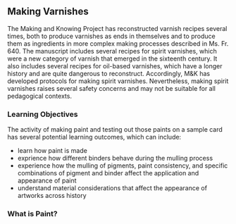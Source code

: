 ## Making Varnishes

The Making and Knowing Project has reconstructed varnish recipes several times, both to produce varnishes as ends in themselves and to produce them as ingredients in more complex making processes described in Ms. Fr. 640. The manuscript includes several recipes for spirit varnishes, which were a new category of varnish that emerged in the sixteenth century. It also includes several recipes for oil-based varnishes, which have a longer history and are quite dangerous to reconstruct. Accordingly, M&K has developed protocols for making spirit varnishes. Nevertheless, making spirit varnishes raises several safety concerns and may not be suitable for all pedagogical contexts.

### Learning Objectives
The activity of making paint and testing out those paints on a sample card has several potential learning outcomes, which can include:
- learn how paint is made
- exprience how different binders behave during the mulling process
- experience how the mulling of pigments, paint consistency, and specific combinations of pigment and binder affect the application and appearance of paint
- understand material considerations that affect the appearance of artworks across history

### What is Paint?
